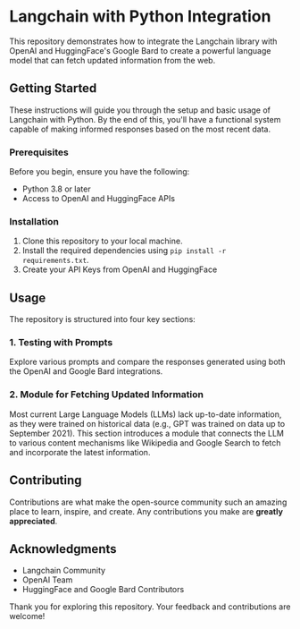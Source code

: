 # Langchain with Python Integration

This repository demonstrates how to integrate the Langchain library with OpenAI and HuggingFace's Google Bard to create a powerful language model that can fetch updated information from the web.

## Getting Started

These instructions will guide you through the setup and basic usage of Langchain with Python. By the end of this, you'll have a functional system capable of making informed responses based on the most recent data.

### Prerequisites

Before you begin, ensure you have the following:

- Python 3.8 or later
- Access to OpenAI and HuggingFace APIs

### Installation

1. Clone this repository to your local machine.
2. Install the required dependencies using `pip install -r requirements.txt`.
3. Create your API Keys from OpenAI and HuggingFace

## Usage

The repository is structured into four key sections:


### 1. Testing with Prompts

Explore various prompts and compare the responses generated using both the OpenAI and Google Bard integrations.

### 2. Module for Fetching Updated Information

Most current Large Language Models (LLMs) lack up-to-date information, as they were trained on historical data (e.g., GPT was trained on data up to September 2021). This section introduces a module that connects the LLM to various content mechanisms like Wikipedia and Google Search to fetch and incorporate the latest information.

## Contributing

Contributions are what make the open-source community such an amazing place to learn, inspire, and create. Any contributions you make are **greatly appreciated**.


## Acknowledgments

- Langchain Community
- OpenAI Team
- HuggingFace and Google Bard Contributors

Thank you for exploring this repository. Your feedback and contributions are welcome!
